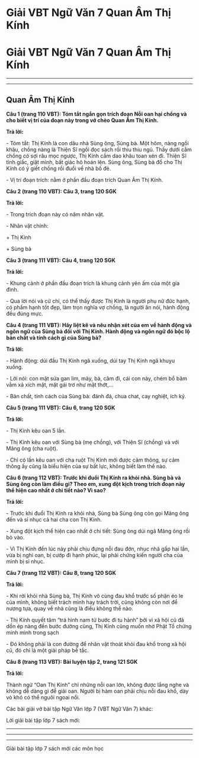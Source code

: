 # Giải VBT Ngữ Văn 7 Quan Âm Thị Kính

# Giải VBT Ngữ Văn 7 Quan Âm Thị Kính

* * *

* * *

## Quan Âm Thị Kính

**Câu 1 (trang 110 VBT): Tóm tắt ngắn gọn trích đoạn Nỗi oan hại chồng và cho biết vị trí của đoạn này trong vở chèo Quan Âm Thị Kính.**

**Trả lời:**

\- Tóm tắt: Thị Kính là con dâu nhà Sùng ông, Sùng bà. Một hôm, nàng ngồi khâu, chồng nàng là Thiện Sĩ ngồi đọc sách rồi thiu thiu ngủ. Thấy dưới cằm chồng có sợi râu mọc ngược, Thị Kính cầm dao khâu toan xén đi. Thiện Sĩ tỉnh giấc, giật mình, bất giác hô hoán lên. Sùng ông, Sùng bà đổ cho Thị Kính có ý giết chồng rồi đuổi về nhà bố đẻ. 

\- Vị trí đoạn trích: nằm ở phần đầu đoạn trích Quan Âm Thị Kính.

**Câu 2 (trang 110 VBT): Câu 3, trang 120 SGK**

**Trả lời:**

\- Trong trích đoạn này có năm nhân vật.

\- Nhân vật chính: 

\+ Thị Kính

\+ Sùng bà

**Câu 3 (trang 111 VBT): Câu 4, trang 120 SGK**

**Trả lời:**

\- Khung cảnh ở phần đầu đoạn trích là khung cảnh yên ấm của một gia đình. 

\- Qua lời nói và cử chỉ, có thể thấy được Thị Kính là người phụ nữ đức hạnh, có phẩm hạnh tốt đẹp, làm trọn nghĩa vợ chồng, là người ăn nói, hành động đều đúng mực. 

**Câu 4 (trang 111 VBT): Hãy liệt kê và nêu nhận xét của em về hành động và ngôn ngữ của Sùng bà đối với Thị Kính. Hành động và ngôn ngữ đó bộc lộ bản chất và tính cách gì của Sùng bà?**

**Trả lời:**

\- Hành động: dúi đầu Thị Kính ngã xuống, dúi tay Thị Kính ngã khuỵu xuống.

\- Lời nói: con mặt sứa gan lim, mày, bà, câm đi, cái con này, chém bổ băm vằm xả xích mặt, mặt gái trơ như mặt thớt,…

\- Bản chất, tính cách của Sùng bà: đánh đá, chua chat, cay nghiệt, ích kỷ. 

**Câu 5 (trang 111 VBT): Câu 6, trang 120 SGK**

**Trả lời:**

\- Thị Kính kêu oan 5 lần. 

\- Thị Kính kêu oan với Sùng bà (mẹ chồng), với Thiện Sĩ (chồng) và với Mãng ông (cha ruột).

\- Chỉ có lần kêu oan với cha ruột Thị Kính mới được cảm thông, sự cảm thông ấy cũng là biểu hiện của sự bất lực, không biết làm thế nào.

**Câu 6 (trang 112 VBT): Trước khi đuổi Thị Kính ra khỏi nhà. Sùng bà và Sùng ông còn làm điều gì? Theo em, xung đột kịch trong trích đoạn này thể hiện cao nhất ở chi tiết nào? Vì sao?**

**Trả lời:**

\- Trước khi đuổi Thị Kính ra khỏi nhà, Sùng bà Sùng ông còn gọi Mãng ông đến và sỉ nhục cả hai cha con Thị Kính. 

\- Xung đột kịch thể hiện cao nhất ở chi tiết: Sùng ông dúi ngã Mãng ông rồi bỏ vào. 

\- Vì Thị Kính đến lúc này phải chịu đựng nỗi đau đớn, nhục nhã gấp hai lần, vừa bị nghi oan, bị cướp đi hạnh phúc, lại phải chứng kiến người cha của mình bị sỉ nhục.

**Câu 7 (trang 112 VBT): Câu 8, trang 120 SGK**

**Trả lời:**

\- Khi rời khỏi nhà Sùng bà, Thị Kính vô cùng đau khổ trước số phận éo le của mình, không biết trách mình hay trách trời, cũng không còn nơi để nương tựa, quay về nhà cũng là điều không thể nào. 

\- Thị Kính quyết tâm “trá hình nam tử bước đi tu hành” bởi vì xã hội cũ đã dồn ép nàng đến bước đường cùng, Thị Kính cũng muốn nhờ Phật Tổ chứng minh mình trong sạch

\- Đó không phải là con đường để nhân vật thoát khỏi đau khổ trong xã hội cũ, đó chỉ là một giải pháp bế tắc. 

**Câu 8 (trang 113 VBT): Bài luyện tập 2, trang 121 SGK**

**Trả lời:**

Thành ngữ “Oan Thị Kính” chỉ những nỗi oan lớn, không được lắng nghe và không dễ dàng gì để giải oan. Người bị hàm oan phải chịu nỗi đau khổ, dày vò khó có thể nguôi ngoai nổi. 

Các bài giải vở bài tập Ngữ Văn lớp 7 (VBT Ngữ Văn 7) khác:

Lời giải bài tập lớp 7 sách mới:

* * *

* * *

* * *

Giải bài tập lớp 7 sách mới các môn học
